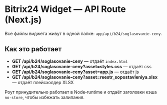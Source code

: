 # Bitrix24 Widget — API Route (Next.js)

Все файлы виджета живут в одной папке: `app/api/b24/soglasovanie-ceny`.

## Как это работает
- **GET /api/b24/soglasovanie-ceny** — отдаёт `index.html`
- **GET /api/b24/soglasovanie-ceny?asset=styles.css** — отдаёт css
- **GET /api/b24/soglasovanie-ceny?asset=app.js** — отдаёт js
- **GET /api/b24/soglasovanie-ceny?asset=reestr_sopostavleniya.xlsx** — отдаёт плейсхолдер XLSX

Роут принудительно работает в Node‑runtime и отдаёт заголовки кэша `no-store`, чтобы избежать залипания.
